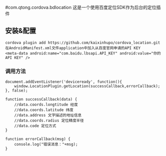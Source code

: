 
#com.qtong.cordova.bdlocation
	这是一个使用百度定位SDK作为后台的定位插件

## 安装&配置

    cordova plugin add https://github.com/kaixinhupo/cordova_location.git
	在AndroidManifest.xml文件application中加入从百度官网申请的API KEY
	<meta-data android:name="com.baidu.lbsapi.API_KEY" android:value="你的API KEY" />

### 调用方法

	document.addEventListener('deviceready', function(){
		window.LocationPlugin.getLocation(successCallback,errorCallback);
	}, false);
	
	function successCallback(data) {
		//data.coords.longtitude 经度
		//data.coords.latitude 纬度
		//data.address 文字描述的地址信息
		//data.coords.radius 定位精度半径
		//data.code 定位方式
	}
	
	function errorCallback(msg) {
		console.log("错误消息："+msg);
	}